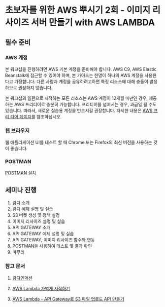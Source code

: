 # 초보자를 위한 AWS 뿌시기 2회 - 이미지 리사이즈 서버 만들기 with AWS LAMBDA




## 필수 준비
### AWS 계정
본 워크샵을 진행하려면 AWS 기본 계정을 준비해야 합니다. AWS C9, AWS Elastic Beanstalk에 접근할 수 있어야 하며, 본 가이드는 한명이 하나의 AWS 계정을 사용한다고 가정합니다. 다른 사람과 계정을 공유하려고하면 특정 리소스에 대해 충돌이 발생하므로 권장하지 않습니다.

본 워크샵의 일환으로 시작하는 모든 리소스는 AWS 계정이 12개월 미만인 경우, 제공하는 AWS 프리티어로 충분히 가능합니다. 프리티어를 넘어서는 경우, 과금일 될 수도 있습니다. 따라서, 새로운 실습용 계정을 만드시길 권장합니다. 자세한 내용은 [AWS 프리 티어 페이지](https://aws.amazon.com/free/)를 참조하십시오.

### 웹 브라우저
웹 애플리케이션 UI를 테스트 할 때 Chrome 또는 Firefox의 최신 버전을 사용하는 것이 좋습니다.

### POSTMAN
[POSTMAN 설치](https://www.getpostman.com/apps)




## 세미나 진행

1. 람다 소개
2. 람다 예제 설명 및 실습
3. S3 버켓 생성 및 정책 설정
4. 이미지 리사이즈 설명 및 실습
5. API GATEWAY 소개
6. API GATEWAY 예제 설명 및 실습
7. API GATEWAY, 이미지 리사이즈 함수와 연동
8. POSTMAN을 사용하여 테스트 및 결과 확인
9. 마무리



### 참고 문서

1. [람다인액션](http://book.naver.com/bookdb/book_detail.nhn?bid=12990912)

2. [AWS Lambda 가볍게 시작하기](https://hyunseob.github.io/2017/05/27/aws-lambda-easy-start/)

3. [AWS Lambda - API Gateway로 S3 파일 업로드 API 만들기](http://devstory.ibksplatform.com/2017/12/aws-lambda-api-gateway-s3-api-1-api.html)
